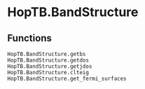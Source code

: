# HopTB.BandStructure

## Functions
```@docs
HopTB.BandStructure.getbs
HopTB.BandStructure.getdos
HopTB.BandStructure.getjdos
HopTB.BandStructure.clteig
HopTB.BandStructure.get_fermi_surfaces
```
